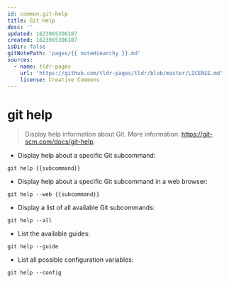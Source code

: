 ```yaml
---
id: common.git-help
title: Git Help
desc: ''
updated: 1623965306187
created: 1623965306187
isDir: false
gitNotePath: 'pages/{{ noteHiearchy }}.md'
sources:
  - name: tldr-pages
    url: 'https://github.com/tldr-pages/tldr/blob/master/LICENSE.md'
    license: Creative Commons
---
```

# git help

> Display help information about Git.
> More information: <https://git-scm.com/docs/git-help>.

- Display help about a specific Git subcommand:

`git help {{subcommand}}`

- Display help about a specific Git subcommand in a web browser:

`git help --web {{subcommand}}`

- Display a list of all available Git subcommands:

`git help --all`

- List the available guides:

`git help --guide`

- List all possible configuration variables:

`git help --config`

